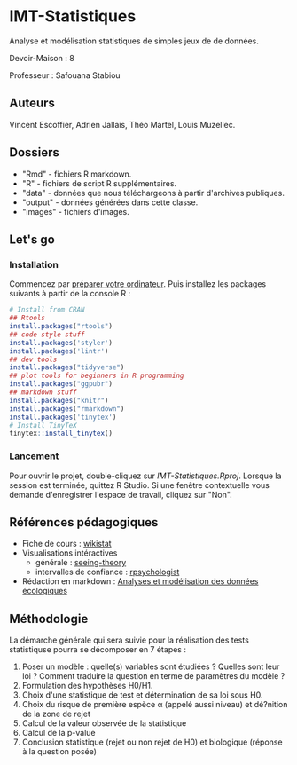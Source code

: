 # IMT-Statistiques

Analyse et modélisation statistiques de simples jeux de de données.

Devoir-Maison : 8

Professeur : Safouana Stabiou

## Auteurs

Vincent Escoffier, Adrien Jallais, Théo Martel, Louis Muzellec.

## Dossiers

+ "Rmd" - fichiers R markdown.
+ "R" - fichiers de script R supplémentaires.
+ "data" - données que nous téléchargeons à partir d'archives publiques.
+ "output" - données générées dans cette classe.
+ "images" - fichiers d'images.

## Let's go

### Installation

Commencez par [préparer votre ordinateur](https://www.middleprofessor.com/files/applied-biostatistics_bookdown/_book/appendix-1-getting-started-with-r.html).
Puis installez les packages suivants à partir de la console R :

```R
# Install from CRAN
## Rtools
install.packages("rtools")
## code style stuff
install.packages('styler')
install.packages('lintr')
## dev tools
install.packages("tidyverse")
## plot tools for beginners in R programming 
install.packages("ggpubr")
## markdown stuff
install.packages("knitr")
install.packages("rmarkdown") 
install.packages('tinytex')
# Install TinyTeX
tinytex::install_tinytex()
```

### Lancement

Pour ouvrir le projet, double-cliquez sur *IMT-Statistiques.Rproj*.
Lorsque la session est terminée, quittez R Studio. Si une fenêtre contextuelle vous demande d'enregistrer l'espace de travail, cliquez sur "Non". 

## Références pédagogiques

- Fiche de cours : [wikistat](http://wikistat.fr/)
- Visualisations intéractives
  - générale :  [seeing-theory](https://seeing-theory.brown.edu/)
  - intervalles de confiance : [rpsychologist](https://rpsychologist.com/viz)
- Rédaction en markdown : [Analyses et modélisation des données écologiques](https://pmarchand1.github.io/ECL7102/)

## Méthodologie

La démarche générale qui sera suivie pour la réalisation des tests statistiquse pourra se décomposer en 7 étapes :
1. Poser un modèle : quelle(s) variables sont étudiées ? Quelles sont leur loi ? Comment traduire la question en terme de paramètres du modèle ?
2. Formulation des hypothèses H0/H1.
3. Choix d'une statistique de test et détermination de sa loi sous H0.
4. Choix du risque de première espèce α (appelé aussi niveau) et dé?nition de la zone de rejet
5. Calcul de la valeur observée de la statistique
6. Calcul de la p-value
7. Conclusion statistique (rejet ou non rejet de H0) et biologique (réponse à la question posée)
